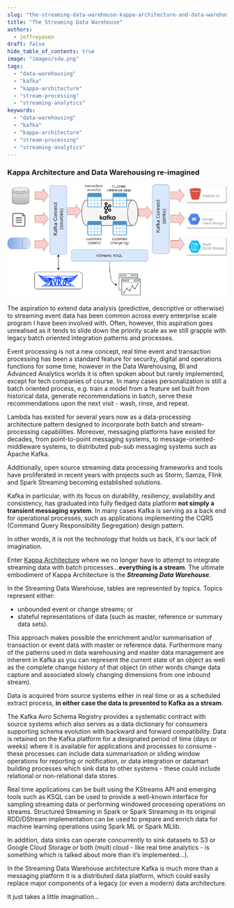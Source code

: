 ```yaml
---
slug: "the-streaming-data-warehouse-kappa-architecture-and-data-warehousing-re-imagined"
title: "The Streaming Data Warehouse"
authors:	
  - jeffreyaven
draft: false
hide_table_of_contents: true
image: "images/sdw.png"
tags: 
  - "data-warehousing"
  - "kafka"
  - "kappa-architecture"
  - "stream-processing"
  - "streaming-analytics"
keywords:	
  - "data-warehousing"
  - "kafka"
  - "kappa-architecture"
  - "stream-processing"
  - "streaming-analytics"
---
```


### Kappa Architecture and Data Warehousing re-imagined

![Streaming Data Warehouse](images/sdw.png)

The aspiration to extend data analysis (predictive, descriptive or otherwise) to streaming event data has been common across every enterprise scale program I have been involved with. Often, however, this aspiration goes unrealised as it tends to slide down the priority scale as we still grapple with legacy batch oriented integration patterns and processes.

Event processing is not a new concept, real time event and transaction processing has been a standard feature for security, digital and operations functions for some time, however in the Data Warehousing, BI and Advanced Analytics worlds it is often spoken about but rarely implemented, except for tech companies of course. In many cases personalization is still a batch oriented process, e.g. train a model from a feature set built from historical data, generate recommendations in batch, serve these recommendations upon the next visit - wash, rinse, and repeat.

Lambda has existed for several years now as a data-processing architecture pattern designed to incorporate both batch and stream-processing capabilities. Moreover, messaging platforms have existed for decades, from point-to-point messaging systems, to message-oriented-middleware systems, to distributed pub-sub messaging systems such as Apache Kafka.

Additionally, open source streaming data processing frameworks and tools have proliferated in recent years with projects such as Storm, Samza, Flink and Spark Streaming becoming established solutions.

Kafka in particular, with its focus on durability, resiliency, availability and consistency, has graduated into fully fledged data platform **not simply a transient messaging system**. In many cases Kafka is serving as a back end for operational processes, such as applications implementing the CQRS (Command Query Responsibility Segregation) design pattern.  

In other words, it is not the technology that holds us back, it's our lack of imagination.

Enter [Kappa Architecture](http://milinda.pathirage.org/kappa-architecture.com/) where we no longer have to attempt to integrate streaming data with batch processes…**everything is a stream**. The ultimate embodiment of Kappa Architecture is the **_Streaming Data Warehouse_**.

In the Streaming Data Warehouse, tables are represented by topics. Topics represent either:

- unbounded event or change streams; or
- stateful representations of data (such as master, reference or summary data sets).

This approach makes possible the enrichment and/or summarisation of transaction or event data with master or reference data. Furthermore many of the patterns used in data warehousing and master data management are inherent in Kafka as you can represent the current state of an object as well as the complete change history of that object (in other words change data capture and associated slowly changing dimensions from one inbound stream).

Data is acquired from source systems either in real time or as a scheduled extract process, **in either case the data is presented to Kafka as a stream**.

The Kafka Avro Schema Registry provides a systematic contract with source systems which also serves as a data dictionary for consumers supporting schema evolution with backward and forward compatibility. Data is retained on the Kafka platform for a designated period of time (days or weeks) where it is available for applications and processes to consume - these processes can include data summarisation or sliding window operations for reporting or notification, or data integration or datamart building processes which sink data to other systems - these could include relational or non-relational data stores.

Real time applications can be built using the KStreams API and emerging tools such as KSQL can be used to provide a well-known interface for sampling streaming data or performing windowed processing operations on streams. Structured Streaming in Spark or Spark Streaming in its original RDD/DStream implementation can be used to prepare and enrich data for machine learning operations using Spark ML or Spark MLlib.  

In addition, data sinks can operate concurrently to sink datasets to S3 or Google Cloud Storage or both (multi cloud - like real time analytics - is something which is talked about more than it’s implemented…).

In the Streaming Data Warehouse architecture Kafka is much more than a messaging platform it is a distributed data platform, which could easily replace major components of a legacy (or even a modern) data architecture.  

It just takes a little imagination…
